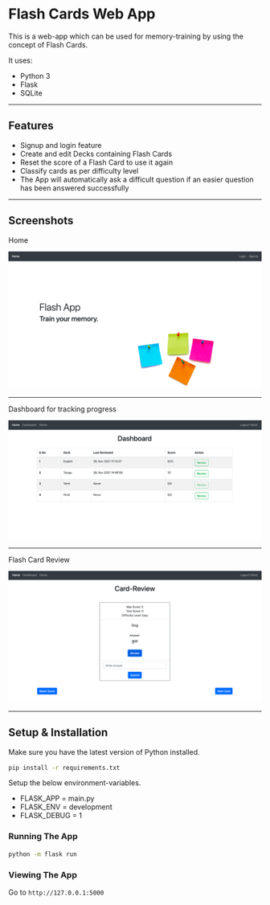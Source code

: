 # Flash Cards Web App

This is a web-app which can be used for memory-training by using the concept of Flash Cards.

It uses:
- Python 3
- Flask
- SQLite

---

## Features

- Signup and login feature
- Create and edit Decks containing Flash Cards
- Reset the score of a Flash Card to use it again
- Classify cards as per difficulty level
- The App will automatically ask a difficult question if an easier question has been answered successfully

---

## Screenshots

Home

![Home UI](flashapp/screenshots/home.png)

---

Dashboard for tracking progress

![Home UI](flashapp/screenshots/dashboard.png)

---

Flash Card Review

![Home UI](flashapp/screenshots/review.png)

---

## Setup & Installation

Make sure you have the latest version of Python installed.

```bash
pip install -r requirements.txt
```

Setup the below environment-variables.

- FLASK_APP = main.py
- FLASK_ENV = development
- FLASK_DEBUG = 1

### Running The App

```bash
python -m flask run
```

### Viewing The App

Go to `http://127.0.0.1:5000`